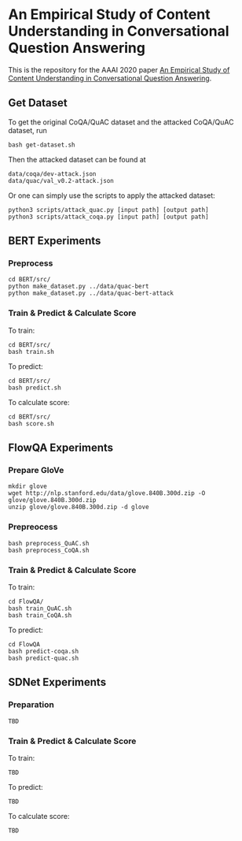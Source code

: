 # An Empirical Study of Content Understanding in Conversational Question Answering

This is the repository for the AAAI 2020 paper [An Empirical Study of Content Understanding in Conversational Question Answering](https://arxiv.org/abs/1909.10743).

## Get Dataset

To get the original CoQA/QuAC dataset and the attacked CoQA/QuAC dataset, run

```
bash get-dataset.sh
```

Then the attacked dataset can be found at

```
data/coqa/dev-attack.json
data/quac/val_v0.2-attack.json
```

Or one can simply use the scripts to apply the attacked dataset:

```
python3 scripts/attack_quac.py [input path] [output path]
python3 scripts/attack_coqa.py [input path] [output path]
```

## BERT Experiments

### Preprocess

```
cd BERT/src/
python make_dataset.py ../data/quac-bert
python make_dataset.py ../data/quac-bert-attack
```

### Train & Predict & Calculate Score

To train:

```
cd BERT/src/
bash train.sh
```

To predict:

```
cd BERT/src/
bash predict.sh
```

To calculate score:

```
cd BERT/src/
bash score.sh
```


## FlowQA Experiments

### Prepare GloVe

```
mkdir glove
wget http://nlp.stanford.edu/data/glove.840B.300d.zip -O glove/glove.840B.300d.zip
unzip glove/glove.840B.300d.zip -d glove
```


### Prepreocess

```
bash preprocess_QuAC.sh
bash preprocess_CoQA.sh
```

### Train & Predict & Calculate Score

To train:

```
cd FlowQA/
bash train_QuAC.sh
bash train_CoQA.sh
```

To predict:

```
cd FlowQA
bash predict-coqa.sh
bash predict-quac.sh
```


## SDNet Experiments

### Preparation

```
TBD
```


### Train & Predict & Calculate Score

To train:

```
TBD
```

To predict:

```
TBD
```

To calculate score:
```
TBD
```
